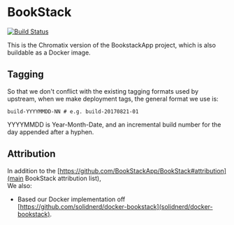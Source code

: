 # BookStack
[![Build Status](https://travis-ci.org/ChromatixAU/BookStack.svg)](https://travis-ci.org/ChromatixAU/BookStack)

This is the Chromatix version of the BookstackApp project, which is also
buildable as a Docker image.

## Tagging
So that we don't conflict with the existing tagging formats used by upstream,
when we make deployment tags, the general format we use is:

```
build-YYYYMMDD-NN # e.g. build-20170821-01
```
YYYYMMDD is Year-Month-Date, and an incremental build number for the day
appended after a hyphen.

## Attribution

In addition to the [https://github.com/BookStackApp/BookStack#attribution](main BookStack attribution list),  
We also:
* Based our Docker implementation off [https://github.com/solidnerd/docker-bookstack](solidnerd/docker-bookstack).

